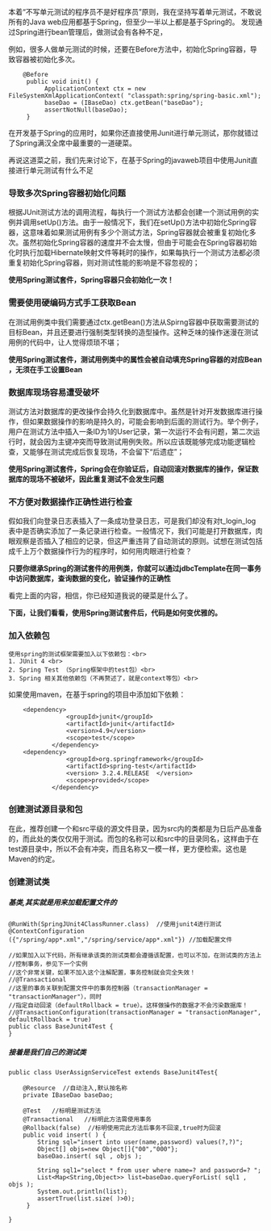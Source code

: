 本着“不写单元测试的程序员不是好程序员”原则，我在坚持写着单元测试，不敢说所有的Java web应用都基于Spring，但至少一半以上都是基于Spring的。
发现通过Spring进行bean管理后，做测试会有各种不足，

例如，很多人做单元测试的时候，还要在Before方法中，初始化Spring容器，导致容器被初始化多次。

```
    @Before
     public void init() {
          ApplicationContext ctx = new FileSystemXmlApplicationContext( "classpath:spring/spring-basic.xml");
          baseDao = (IBaseDao) ctx.getBean("baseDao");
          assertNotNull(baseDao);
     }
```

在开发基于Spring的应用时，如果你还直接使用Junit进行单元测试，那你就错过了Spring满汉全席中最重要的一道硬菜。

再说这道菜之前，我们先来讨论下，在基于Spring的javaweb项目中使用Junit直接进行单元测试有什么不足

### 导致多次Spring容器初始化问题
根据JUnit测试方法的调用流程，每执行一个测试方法都会创建一个测试用例的实例并调用setUp()方法。由于一般情况下，我们在setUp()方法中初始化Spring容器，这意味着如果测试用例有多少个测试方法，Spring容器就会被重复初始化多次。虽然初始化Spring容器的速度并不会太慢，但由于可能会在Spring容器初始化时执行加载Hibernate映射文件等耗时的操作，如果每执行一个测试方法都必须重复初始化Spring容器，则对测试性能的影响是不容忽视的；

**使用Spring测试套件，Spring容器只会初始化一次！**

### 需要使用硬编码方式手工获取Bean
在测试用例类中我们需要通过ctx.getBean()方法从Spirng容器中获取需要测试的目标Bean，并且还要进行强制类型转换的造型操作。这种乏味的操作迷漫在测试用例的代码中，让人觉得烦琐不堪；

**使用Spring测试套件，测试用例类中的属性会被自动填充Spring容器的对应Bean ，无须在手工设置Bean**

### 数据库现场容易遭受破坏
测试方法对数据库的更改操作会持久化到数据库中。虽然是针对开发数据库进行操作，但如果数据操作的影响是持久的，可能会影响到后面的测试行为。举个例子，用户在测试方法中插入一条ID为1的User记录，第一次运行不会有问题，第二次运行时，就会因为主键冲突而导致测试用例失败。所以应该既能够完成功能逻辑检查，又能够在测试完成后恢复现场，不会留下“后遗症”；

**使用Spring测试套件，Spring会在你验证后，自动回滚对数据库的操作，保证数据库的现场不被破坏，因此重复测试不会发生问题**

### 不方便对数据操作正确性进行检查
假如我们向登录日志表插入了一条成功登录日志，可是我们却没有对t_login_log表中是否确实添加了一条记录进行检查。一般情况下，我们可能是打开数据库，肉眼观察是否插入了相应的记录，但这严重违背了自动测试的原则。试想在测试包括成千上万个数据操作行为的程序时，如何用肉眼进行检查？

**只要你继承Spring的测试套件的用例类，你就可以通过jdbcTemplate在同一事务中访问数据库，查询数据的变化，验证操作的正确性**

看完上面的内容，相信，你已经知道我说的硬菜是什么了。

**下面，让我们看看，使用Spring测试套件后，代码是如何变优雅的。**
### 加入依赖包
```
使用spring的测试框架需要加入以下依赖包：<br>
1. JUnit 4 <br>
2. Spring Test （Spring框架中的test包）<br>
3. Spring 相关其他依赖包（不再赘述了，就是context等包）<br>
```
如果使用maven，在基于spring的项目中添加如下依赖：
```
    <dependency>
                <groupId>junit</groupId>
                <artifactId>junit</artifactId>
                <version>4.9</version>
                <scope>test</scope>
            </dependency>
    <dependency>
                <groupId>org.springframework</groupId>
                <artifactId>spring-test</artifactId>
                <version> 3.2.4.RELEASE  </version>
                <scope>provided</scope>
            </dependency>
```
### 创建测试源目录和包
在此，推荐创建一个和src平级的源文件目录，因为src内的类都是为日后产品准备的，而此处的类仅仅用于测试。而包的名称可以和src中的目录同名，这样由于在test源目录中，所以不会有冲突，而且名称又一模一样，更方便检索。这也是Maven的约定。

### 创建测试类
##### 基类,其实就是用来加载配置文件的
```
@RunWith(SpringJUnit4ClassRunner.class)  //使用junit4进行测试
@ContextConfiguration
({"/spring/app*.xml","/spring/service/app*.xml"}) //加载配置文件

//如果加入以下代码，所有继承该类的测试类都会遵循该配置，也可以不加，在测试类的方法上
//控制事务，参见下一个实例
//这个非常关键，如果不加入这个注解配置，事务控制就会完全失效！
//@Transactional
//这里的事务关联到配置文件中的事务控制器（transactionManager = "transactionManager"），同时
//指定自动回滚（defaultRollback = true）。这样做操作的数据才不会污染数据库！
//@TransactionConfiguration(transactionManager = "transactionManager", defaultRollback = true)
public class BaseJunit4Test {
}
```

##### 接着是我们自己的测试类
```
public class UserAssignServiceTest extends BaseJunit4Test{

    @Resource  //自动注入,默认按名称
    private IBaseDao baseDao;

    @Test   //标明是测试方法
    @Transactional   //标明此方法需使用事务
    @Rollback(false)  //标明使用完此方法后事务不回滚,true时为回滚
    public void insert( ) {
        String sql="insert into user(name,password) values(?,?)";
        Object[] objs=new Object[]{"00","000"};
        baseDao.insert( sql , objs );

        String sql1="select * from user where name=? and password=? ";
        List<Map<String,Object>> list=baseDao.queryForList( sql1 , objs );
        System.out.println(list);
        assertTrue(list.size( )>0);
     }

}
```
